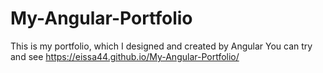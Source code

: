 # My-Angular-Portfolio
This is my portfolio, which I designed and created by Angular
You can try and see https://eissa44.github.io/My-Angular-Portfolio/
